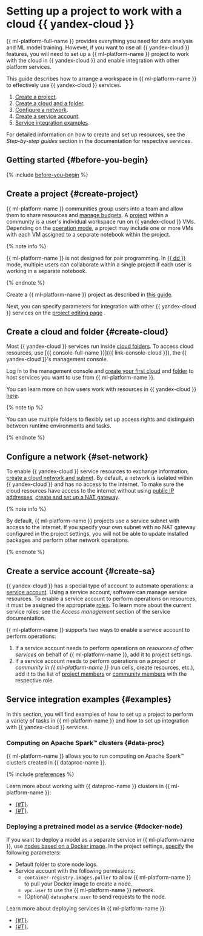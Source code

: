 # Setting up a project to work with a cloud {{ yandex-cloud }}

{{ ml-platform-full-name }} provides everything you need for data analysis and ML model training. However, if you want to use all {{ yandex-cloud }} features, you will need to set up a {{ ml-platform-name }} project to work with the cloud in {{ yandex-cloud }} and enable integration with other platform services.

This guide describes how to arrange a workspace in {{ ml-platform-name }} to effectively use {{ yandex-cloud }} services.

1. [Create a project](#create-project).
1. [Create a cloud and a folder](#create-cloud).
1. [Configure a network](#set-network).
1. [Create a service account](#create-sa).
1. [Service integration examples](#examples).

For detailed information on how to create and set up resources, see the _Step-by-step guides_ section in the documentation for respective services.

## Getting started {#before-you-begin}

{% include [before-you-begin](../_tutorials_includes/before-you-begin-datasphere.md) %}

## Create a project {#create-project}

{{ ml-platform-name }} communities group users into a team and allow them to share resources and [manage budgets](../../datasphere/operations/community/billing-details.md). A [project](../../datasphere/concepts/project.md) within a community is a user's individual workspace run on {{ yandex-cloud }} VMs. Depending on the [operation mode](../../datasphere/concepts/project.md#mode), a project may include one or more VMs with each VM assigned to a separate notebook within the project.

{% note info %}

{{ ml-platform-name }} is not designed for pair programming. In [{{ dd }}](../../datasphere/concepts/project.md#dd) mode, multiple users can collaborate within a single project if each user is working in a separate notebook.

{% endnote %}

Create a {{ ml-platform-name }} project as described in [this guide](../../datasphere/operations/projects/create.md).

Next, you can specify parameters for integration with other {{ yandex-cloud }} services on the [project editing page](../../datasphere/operations/projects/update.md) .

## Create a cloud and folder {#create-cloud}

Most {{ yandex-cloud }} services run inside [cloud folders](../../resource-manager/concepts/resources-hierarchy.md#rm-resources). To access cloud resources, use [{{ console-full-name }}]({{ link-console-cloud }}), the {{ yandex-cloud }}'s management console.

Log in to the management console and [create your first cloud](../../resource-manager/operations/cloud/create.md) and [folder](../../resource-manager/operations/folder/create.md) to host services you want to use from {{ ml-platform-name }}.

You can learn more on how users work with resources in {{ yandex-cloud }} [here](../../overview/roles-and-resources.md).

{% note tip %}

You can use multiple folders to flexibly set up access rights and distinguish between runtime environments and tasks.

{% endnote %}

## Configure a network {#set-network}

To enable {{ yandex-cloud }} service resources to exchange information, [create a cloud network and subnet](../../vpc/operations/network-create.md). By default, a network is isolated within {{ yandex-cloud }} and has no access to the internet. To make sure the cloud resources have access to the internet without using [public IP addresses](../../vpc/concepts/address.md#public-addresses), [create and set up a NAT gateway](../../vpc/operations/create-nat-gateway.md).

{% note info %}

By default, {{ ml-platform-name }} projects use a service subnet with access to the internet. If you specify your own subnet with no NAT gateway configured in the project settings, you will not be able to update installed packages and perform other network operations.

{% endnote %}

## Create a service account {#create-sa}

{{ yandex-cloud }} has a special type of account to automate operations: a [service account](../../iam/concepts/users/service-accounts.md). Using a service account, software can manage service resources. To enable a service account to perform operations on resources, it must be assigned the appropriate [roles](../../iam/concepts/access-control/roles). To learn more about the current service roles, see the _Access management_ section of the service documentation.

{{ ml-platform-name }} supports two ways to enable a service account to perform operations:
1. If a service account needs to perform operations on _resources of other services_ on behalf of {{ ml-platform-name }}, add it to project settings.
1. If a service account needs to perform operations on a _project or community in {{ ml-platform-name }}_ (run cells, create resources, etc.), add it to the list of [project members](../../datasphere/operations/projects/add-user.md) or [community members](../../datasphere/operations/community/add-user.md) with the respective role.

## Service integration examples {#examples}

In this section, you will find examples of how to set up a project to perform a variety of tasks in {{ ml-platform-name }} and how to set up integration with {{ yandex-cloud }} services.

### Computing on Apache Spark™ clusters {#data-proc}

{{ ml-platform-name }} allows you to run computing on Apache Spark™ clusters created in {{ dataproc-name }}.

{% include [preferences](../../_includes/datasphere/settings-for-data-processing.md) %}

Learn more about working with {{ dataproc-name }} clusters in {{ ml-platform-name }}:
* [{#T}](../../datasphere/concepts/data-processing.md).
* [{#T}](../../datasphere/tutorials/data-processing-integration.md).

### Deploying a pretrained model as a service {#docker-node}

If you want to deploy a model as a separate service in {{ ml-platform-name }}, use [nodes based on a Docker image](../../datasphere/concepts/deploy/index.md#docker-node). In the project settings, [specify](../../datasphere/operations/projects/update.md) the following parameters:

* Default folder to store node logs.
* Service account with the following permissions:
    * `container-registry.images.puller` to allow {{ ml-platform-name }} to pull your Docker image to create a node.
    * `vpc.user` to use the {{ ml-platform-name }} network.
    * (Optional) `datasphere.user` to send requests to the node.

Learn more about deploying services in {{ ml-platform-name }}:
* [{#T}](../../datasphere/concepts/deploy/index.md).
* [{#T}](../../datasphere/tutorials/node-from-docker.md).
